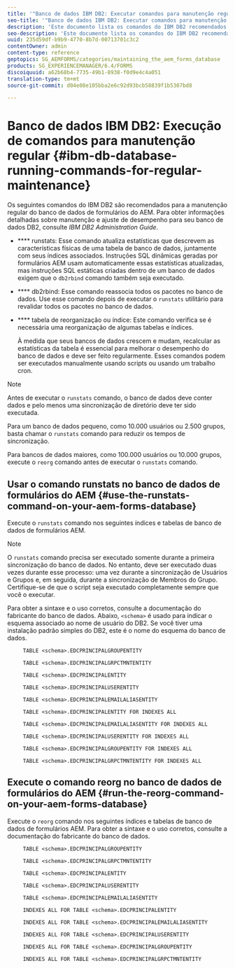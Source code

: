 ```yaml
---
title: '"Banco de dados IBM DB2: Executar comandos para manutenção regular"'
seo-title: '"Banco de dados IBM DB2: Executar comandos para manutenção regular"'
description: 'Este documento lista os comandos do IBM DB2 recomendados para a manutenção regular do banco de dados de formulários do AEM. '
seo-description: 'Este documento lista os comandos do IBM DB2 recomendados para a manutenção regular do banco de dados de formulários do AEM. '
uuid: 235d59df-b9b9-4770-8b7d-00713701c3c2
contentOwner: admin
content-type: reference
geptopics: SG_AEMFORMS/categories/maintaining_the_aem_forms_database
products: SG_EXPERIENCEMANAGER/6.4/FORMS
discoiquuid: a62b68b4-7735-49b1-8938-f0d9e4c4a051
translation-type: tm+mt
source-git-commit: d04e08e105bba2e6c92d93bcb58839f1b5307bd8

---
```



# Banco de dados IBM DB2: Execução de comandos para manutenção regular {#ibm-db-database-running-commands-for-regular-maintenance}

Os seguintes comandos do IBM DB2 são recomendados para a manutenção regular do banco de dados de formulários do AEM. Para obter informações detalhadas sobre manutenção e ajuste de desempenho para seu banco de dados DB2, consulte *IBM DB2 Administration Guide*.

* **** runstats: Esse comando atualiza estatísticas que descrevem as características físicas de uma tabela de banco de dados, juntamente com seus índices associados. Instruções SQL dinâmicas geradas por formulários AEM usam automaticamente essas estatísticas atualizadas, mas instruções SQL estáticas criadas dentro de um banco de dados exigem que o `db2rbind` comando também seja executado.
* **** db2rbind: Esse comando reassocia todos os pacotes no banco de dados. Use esse comando depois de executar o `runstats` utilitário para revalidar todos os pacotes no banco de dados.
* **** tabela de reorganização ou índice: Este comando verifica se é necessária uma reorganização de algumas tabelas e índices.

   À medida que seus bancos de dados crescem e mudam, recalcular as estatísticas da tabela é essencial para melhorar o desempenho do banco de dados e deve ser feito regularmente. Esses comandos podem ser executados manualmente usando scripts ou usando um trabalho cron.

>[!NOTE]
>
>Antes de executar o `runstats` comando, o banco de dados deve conter dados e pelo menos uma sincronização de diretório deve ter sido executada.

Para um banco de dados pequeno, como 10.000 usuários ou 2.500 grupos, basta chamar o `runstats` comando para reduzir os tempos de sincronização.

Para bancos de dados maiores, como 100.000 usuários ou 10.000 grupos, execute o `reorg` comando antes de executar o `runstats` comando.

## Usar o comando runstats no banco de dados de formulários do AEM {#use-the-runstats-command-on-your-aem-forms-database}

Execute o `runstats` comando nos seguintes índices e tabelas de banco de dados de formulários AEM.

>[!NOTE]
>
>O `runstats` comando precisa ser executado somente durante a primeira sincronização do banco de dados. No entanto, deve ser executado duas vezes durante esse processo: uma vez durante a sincronização de Usuários e Grupos e, em seguida, durante a sincronização de Membros do Grupo. Certifique-se de que o script seja executado completamente sempre que você o executar.

Para obter a sintaxe e o uso corretos, consulte a documentação do fabricante do banco de dados. Abaixo, `<schema>` é usado para indicar o esquema associado ao nome de usuário do DB2. Se você tiver uma instalação padrão simples do DB2, este é o nome do esquema do banco de dados.

```as3
     TABLE <schema>.EDCPRINCIPALGROUPENTITY 
  
     TABLE <schema>.EDCPRINCIPALGRPCTMNTENTITY 
  
     TABLE <schema>.EDCPRINCIPALENTITY 
  
     TABLE <schema>.EDCPRINCIPALUSERENTITY 
  
     TABLE <schema>.EDCPRINCIPALEMAILALIASENTITY 
  
     TABLE <schema>.EDCPRINCIPALENTITY FOR INDEXES ALL 
  
     TABLE <schema>.EDCPRINCIPALEMAILALIASENTITY FOR INDEXES ALL 
  
     TABLE <schema>.EDCPRINCIPALUSERENTITY FOR INDEXES ALL 
  
     TABLE <schema>.EDCPRINCIPALGROUPENTITY FOR INDEXES ALL 
  
     TABLE <schema>.EDCPRINCIPALGRPCTMNTENTITY FOR INDEXES ALL
```

## Execute o comando reorg no banco de dados de formulários do AEM {#run-the-reorg-command-on-your-aem-forms-database}

Execute o `reorg` comando nos seguintes índices e tabelas de banco de dados de formulários AEM. Para obter a sintaxe e o uso corretos, consulte a documentação do fabricante do banco de dados.

```as3
     TABLE <schema>.EDCPRINCIPALGROUPENTITY 
  
     TABLE <schema>.EDCPRINCIPALGRPCTMNTENTITY 
  
     TABLE <schema>.EDCPRINCIPALENTITY 
  
     TABLE <schema>.EDCPRINCIPALUSERENTITY 
  
     TABLE <schema>.EDCPRINCIPALEMAILALIASENTITY 
  
     INDEXES ALL FOR TABLE <schema>.EDCPRINCIPALENTITY 
  
     INDEXES ALL FOR TABLE <schema>.EDCPRINCIPALEMAILALIASENTITY 
  
     INDEXES ALL FOR TABLE <schema>.EDCPRINCIPALUSERENTITY 
  
     INDEXES ALL FOR TABLE <schema>.EDCPRINCIPALGROUPENTITY 
  
     INDEXES ALL FOR TABLE <schema>.EDCPRINCIPALGRPCTMNTENTITY
```


